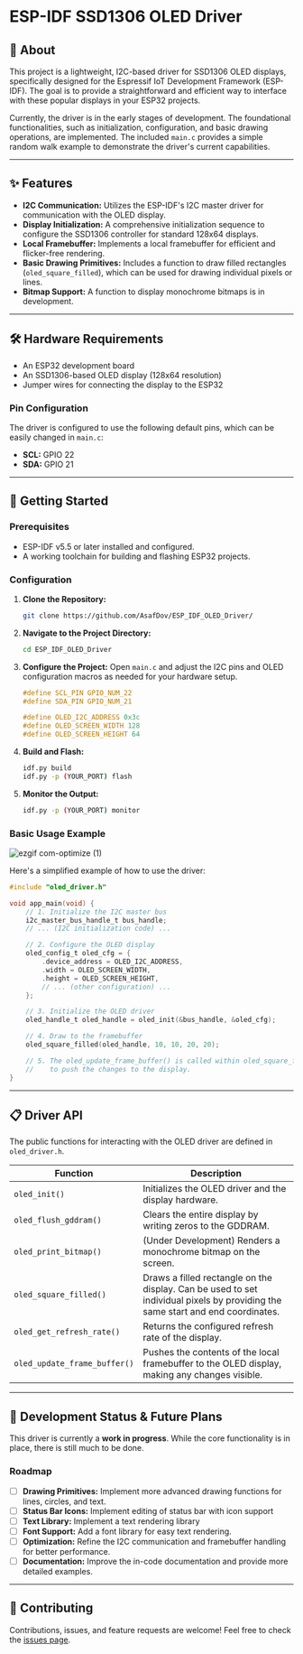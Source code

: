 # ESP-IDF SSD1306 OLED Driver

## 📖 About

This project is a lightweight, I2C-based driver for SSD1306 OLED displays, specifically designed for the Espressif IoT Development Framework (ESP-IDF). The goal is to provide a straightforward and efficient way to interface with these popular displays in your ESP32 projects.

Currently, the driver is in the early stages of development. The foundational functionalities, such as initialization, configuration, and basic drawing operations, are implemented. The included `main.c` provides a simple random walk example to demonstrate the driver's current capabilities.

-----

## ✨ Features

  * **I2C Communication:** Utilizes the ESP-IDF's I2C master driver for communication with the OLED display.
  * **Display Initialization:** A comprehensive initialization sequence to configure the SSD1306 controller for standard 128x64 displays.
  * **Local Framebuffer:** Implements a local framebuffer for efficient and flicker-free rendering.
  * **Basic Drawing Primitives:** Includes a function to draw filled rectangles (`oled_square_filled`), which can be used for drawing individual pixels or lines.
  * **Bitmap Support:** A function to display monochrome bitmaps is in development.

-----

## 🛠️ Hardware Requirements

  * An ESP32 development board
  * An SSD1306-based OLED display (128x64 resolution)
  * Jumper wires for connecting the display to the ESP32

### Pin Configuration

The driver is configured to use the following default pins, which can be easily changed in `main.c`:

  * **SCL:** GPIO 22
  * **SDA:** GPIO 21

-----

## 🚀 Getting Started

### Prerequisites

  * ESP-IDF v5.5 or later installed and configured.
  * A working toolchain for building and flashing ESP32 projects.

### Configuration

1.  **Clone the Repository:**
    ```bash
    git clone https://github.com/AsafDov/ESP_IDF_OLED_Driver/
    ```
2.  **Navigate to the Project Directory:**
    ```bash
    cd ESP_IDF_OLED_Driver
    ```
3.  **Configure the Project:**
    Open `main.c` and adjust the I2C pins and OLED configuration macros as needed for your hardware setup.
    ```c
    #define SCL_PIN GPIO_NUM_22
    #define SDA_PIN GPIO_NUM_21

    #define OLED_I2C_ADDRESS 0x3c
    #define OLED_SCREEN_WIDTH 128
    #define OLED_SCREEN_HEIGHT 64
    ```
4.  **Build and Flash:**
    ```bash
    idf.py build
    idf.py -p (YOUR_PORT) flash
    ```
5.  **Monitor the Output:**
    ```bash
    idf.py -p (YOUR_PORT) monitor
    ```

### Basic Usage Example
![ezgif com-optimize (1)](https://github.com/user-attachments/assets/4bd85a07-feb8-43f4-b65d-c78f8a4fa3af)

Here's a simplified example of how to use the driver:

```c
#include "oled_driver.h"

void app_main(void) {
    // 1. Initialize the I2C master bus
    i2c_master_bus_handle_t bus_handle;
    // ... (I2C initialization code) ...

    // 2. Configure the OLED display
    oled_config_t oled_cfg = {
        .device_address = OLED_I2C_ADDRESS,
        .width = OLED_SCREEN_WIDTH,
        .height = OLED_SCREEN_HEIGHT,
        // ... (other configuration) ...
    };

    // 3. Initialize the OLED driver
    oled_handle_t oled_handle = oled_init(&bus_handle, &oled_cfg);

    // 4. Draw to the framebuffer
    oled_square_filled(oled_handle, 10, 10, 20, 20);

    // 5. The oled_update_frame_buffer() is called within oled_square_filled()
    //    to push the changes to the display.
}
```

-----

## 📋 Driver API

The public functions for interacting with the OLED driver are defined in `oled_driver.h`.

| Function                       | Description                                                                                                                              |
| ------------------------------ | ---------------------------------------------------------------------------------------------------------------------------------------- |
| `oled_init()`                  | Initializes the OLED driver and the display hardware.                                                                                    |
| `oled_flush_gddram()`          | Clears the entire display by writing zeros to the GDDRAM.                                                                                |
| `oled_print_bitmap()`          | (Under Development) Renders a monochrome bitmap on the screen.                                                                           |
| `oled_square_filled()`         | Draws a filled rectangle on the display. Can be used to set individual pixels by providing the same start and end coordinates.             |
| `oled_get_refresh_rate()`      | Returns the configured refresh rate of the display.                                                                                      |
| `oled_update_frame_buffer()`   | Pushes the contents of the local framebuffer to the OLED display, making any changes visible.                                             |

-----

## 🚧 Development Status & Future Plans

This driver is currently a **work in progress**. While the core functionality is in place, there is still much to be done.

### Roadmap

  * [ ] **Drawing Primitives:** Implement more advanced drawing functions for lines, circles, and text.
  * [ ] **Status Bar Icons:** Implement editing of status bar with icon support
  * [ ] **Text Library:** Implement a text rendering library
  * [ ] **Font Support:** Add a font library for easy text rendering.
  * [ ] **Optimization:** Refine the I2C communication and framebuffer handling for better performance.
  * [ ] **Documentation:** Improve the in-code documentation and provide more detailed examples.

-----

## 🤝 Contributing

Contributions, issues, and feature requests are welcome\! Feel free to check the [issues page](https://www.google.com/search?q=https://github.com/your-username/your-repository/issues).
